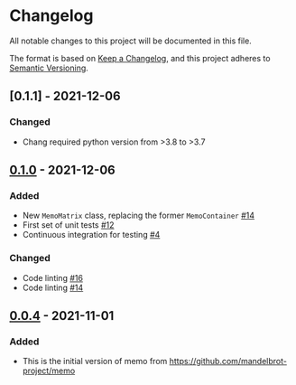 # Changelog

All notable changes to this project will be documented in this file.

The format is based on [Keep a Changelog](https://keepachangelog.com/en/1.0.0/),
and this project adheres to [Semantic Versioning](https://semver.org/spec/v2.0.0.html).

## [0.1.1] - 2021-12-06

### Changed

- Chang required python version from >3.8 to >3.7

## [0.1.0] - 2021-12-06

### Added

- New `MemoMatrix` class, replacing the former `MemoContainer` [#14](https://github.com/matchms/matchms/pull/14)
- First set of unit tests [#12](https://github.com/matchms/matchms/pull/12)
- Continuous integration for testing [#4](https://github.com/matchms/matchms/pull/4)

### Changed

- Code linting [#16](https://github.com/matchms/matchms/pull/16)
- Code linting [#14](https://github.com/matchms/matchms/pull/14)

## [0.0.4] - 2021-11-01

### Added

- This is the initial version of memo from https://github.com/mandelbrot-project/memo


[Unreleased]: https://github.com/mandelbrot-project/memo/compare/0.1.0...HEAD
[0.1.0]: https://github.com/mandelbrot-project/memo/compare/0.0.4...0.1.0
[0.0.4]: https://github.com/mandelbrot-project/memo/releases/tag/0.0.4
